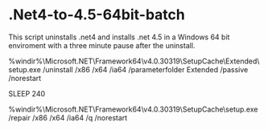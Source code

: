 # .Net4-to-4.5-64bit-batch
This script uninstalls .net4 and installs .net 4.5 in a Windows 64 bit enviroment with a three minute pause after the uninstall.

%windir%\Microsoft.NET\Framework64\v4.0.30319\SetupCache\Extended\setup.exe /uninstall /x86 /x64 /ia64 /parameterfolder Extended /passive /norestart

SLEEP 240

%windir%\Microsoft.NET\Framework64\v4.0.30319\SetupCache\setup.exe /repair /x86 /x64 /ia64 /q /norestart
